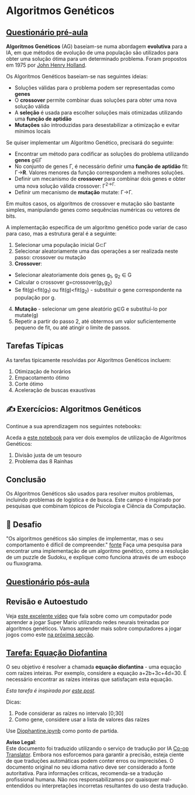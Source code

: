 <!--
CO_OP_TRANSLATOR_METADATA:
{
  "original_hash": "893aa368cb485da704b466a0f3775587",
  "translation_date": "2025-08-24T09:01:46+00:00",
  "source_file": "lessons/6-Other/21-GeneticAlgorithms/README.md",
  "language_code": "pt"
}
-->
# Algoritmos Genéticos

## [Questionário pré-aula](https://ff-quizzes.netlify.app/en/ai/quiz/41)

**Algoritmos Genéticos** (AG) baseiam-se numa abordagem **evolutiva** para a IA, em que métodos de evolução de uma população são utilizados para obter uma solução ótima para um determinado problema. Foram propostos em 1975 por [John Henry Holland](https://wikipedia.org/wiki/John_Henry_Holland).

Os Algoritmos Genéticos baseiam-se nas seguintes ideias:

* Soluções válidas para o problema podem ser representadas como **genes**
* O **crossover** permite combinar duas soluções para obter uma nova solução válida
* A **seleção** é usada para escolher soluções mais otimizadas utilizando uma **função de aptidão**
* **Mutações** são introduzidas para desestabilizar a otimização e evitar mínimos locais

Se quiser implementar um Algoritmo Genético, precisará do seguinte:

 * Encontrar um método para codificar as soluções do problema utilizando **genes** g∈Γ
 * No conjunto de genes Γ, é necessário definir uma **função de aptidão** fit: Γ→**R**. Valores menores da função correspondem a melhores soluções.
 * Definir um mecanismo de **crossover** para combinar dois genes e obter uma nova solução válida crossover: Γ<sup>2</sub>→Γ.
 * Definir um mecanismo de **mutação** mutate: Γ→Γ.

Em muitos casos, os algoritmos de crossover e mutação são bastante simples, manipulando genes como sequências numéricas ou vetores de bits.

A implementação específica de um algoritmo genético pode variar de caso para caso, mas a estrutura geral é a seguinte:

1. Selecionar uma população inicial G⊂Γ
2. Selecionar aleatoriamente uma das operações a ser realizada neste passo: crossover ou mutação
3. **Crossover**:
  * Selecionar aleatoriamente dois genes g<sub>1</sub>, g<sub>2</sub> ∈ G
  * Calcular o crossover g=crossover(g<sub>1</sub>,g<sub>2</sub>)
  * Se fit(g)<fit(g<sub>1</sub>) ou fit(g)<fit(g<sub>2</sub>) - substituir o gene correspondente na população por g.
4. **Mutação** - selecionar um gene aleatório g∈G e substituí-lo por mutate(g)
5. Repetir a partir do passo 2, até obtermos um valor suficientemente pequeno de fit, ou até atingir o limite de passos.

## Tarefas Típicas

As tarefas tipicamente resolvidas por Algoritmos Genéticos incluem:

1. Otimização de horários
1. Empacotamento ótimo
1. Corte ótimo
1. Aceleração de buscas exaustivas

## ✍️ Exercícios: Algoritmos Genéticos

Continue a sua aprendizagem nos seguintes notebooks:

Aceda a [este notebook](../../../../../lessons/6-Other/21-GeneticAlgorithms/Genetic.ipynb) para ver dois exemplos de utilização de Algoritmos Genéticos:

1. Divisão justa de um tesouro
1. Problema das 8 Rainhas

## Conclusão

Os Algoritmos Genéticos são usados para resolver muitos problemas, incluindo problemas de logística e de busca. Este campo é inspirado por pesquisas que combinam tópicos de Psicologia e Ciência da Computação.

## 🚀 Desafio

"Os algoritmos genéticos são simples de implementar, mas o seu comportamento é difícil de compreender." [fonte](https://wikipedia.org/wiki/Genetic_algorithm) Faça uma pesquisa para encontrar uma implementação de um algoritmo genético, como a resolução de um puzzle de Sudoku, e explique como funciona através de um esboço ou fluxograma.

## [Questionário pós-aula](https://ff-quizzes.netlify.app/en/ai/quiz/42)

## Revisão e Autoestudo

Veja [este excelente vídeo](https://www.youtube.com/watch?v=qv6UVOQ0F44) que fala sobre como um computador pode aprender a jogar Super Mario utilizando redes neurais treinadas por algoritmos genéticos. Vamos aprender mais sobre computadores a jogar jogos como este [na próxima secção](../22-DeepRL/README.md).

## [Tarefa: Equação Diofantina](../../../../../lessons/6-Other/21-GeneticAlgorithms/Diophantine.ipynb)

O seu objetivo é resolver a chamada **equação diofantina** - uma equação com raízes inteiras. Por exemplo, considere a equação a+2b+3c+4d=30. É necessário encontrar as raízes inteiras que satisfaçam esta equação.

*Esta tarefa é inspirada por [este post](https://habr.com/post/128704/).*

Dicas:

1. Pode considerar as raízes no intervalo [0;30]
1. Como gene, considere usar a lista de valores das raízes

Use [Diophantine.ipynb](../../../../../lessons/6-Other/21-GeneticAlgorithms/Diophantine.ipynb) como ponto de partida.

**Aviso Legal**:  
Este documento foi traduzido utilizando o serviço de tradução por IA [Co-op Translator](https://github.com/Azure/co-op-translator). Embora nos esforcemos para garantir a precisão, esteja ciente de que traduções automáticas podem conter erros ou imprecisões. O documento original no seu idioma nativo deve ser considerado a fonte autoritativa. Para informações críticas, recomenda-se a tradução profissional humana. Não nos responsabilizamos por quaisquer mal-entendidos ou interpretações incorretas resultantes do uso desta tradução.